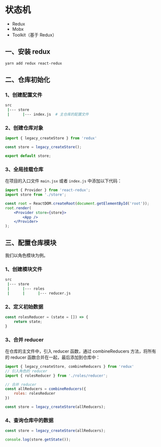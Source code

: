 # 状态机

- Redux
- Mobx
- Toolkit（基于 Redux）

## 一、安装 redux

```bash
yarn add redux react-redux
```

## 二、仓库初始化

### 1、创建配置文件

```bash
src
 |--- store
 |      |--- index.js  # 主仓库的配置文件
```

### 2、创建仓库对象

```jsx
import { legacy_createStore } from 'redux'

const store = legacy_createStore();

export default store;
```

### 3、全局挂载仓库

在项目的入口文件 `main.jsx` 或者 `index.js` 中添加以下代码：

```jsx
import { Provider } from 'react-redux';
import store from './store';

const root = ReactDOM.createRoot(document.getElementById('root'));
root.render(
	<Provider store={store}>
		<App />
	</Provider>
);
```

## 三、配置仓库模块

我们以角色模块为例。

### 1、创建模块文件

```bash
src
 |--- store
 |      |--- roles
 |      |      |--- reducer.js
```

### 2、定义初始数据

```js
const rolesReducer = (state = []) => {
    return state;
}
```

### 3、合并 reducer

在仓库的主文件中，引入 reducer 函数，通过 combineReducers 方法，将所有的 reducer 函数合并在一起，最后添加到仓库中：

```js
import { legacy_createStore, combineReducers } from 'redux'
// 引入角色的 reducer
import { rolesReducer } from './roles/reducer';

// 合并 reducer
const allReducers = combineReducers({
    roles: rolesReducer
})

const store = legacy_createStore(allReducers);
```

### 4、查询仓库中的数据

```js
const store = legacy_createStore(allReducers);

console.log(store.getState());
```

